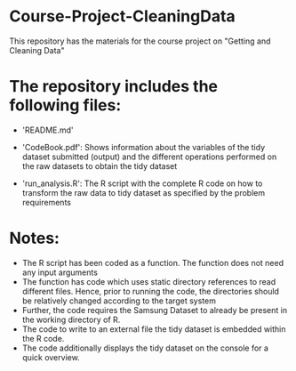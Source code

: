 # Course-Project-CleaningData
This repository has the materials for the course project on "Getting and Cleaning Data"

The repository includes the following files:
=========================================

- 'README.md'

- 'CodeBook.pdf': Shows information about the variables of the tidy dataset submitted (output) and the different operations performed on the raw datasets to obtain the tidy dataset

- 'run_analysis.R': The R script with the complete R code on how to transform the raw data to tidy dataset as specified by the problem requirements


Notes: 
======
- The R script has been coded as a function. The function does not need any input arguments
- The function has code which uses static directory references to read different files. Hence, prior to running the code, the directories should be relatively changed according to the target system
- Further, the code requires the Samsung Dataset to already be present in the working directory of R.
- The code to write to an external file the tidy dataset is embedded within the R code.
- The code additionally displays the tidy dataset on the console for a quick overview.
